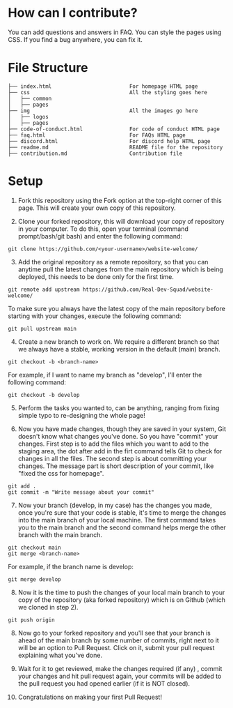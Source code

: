 # How can I contribute?

You can add questions and answers in FAQ.
You can style the pages using CSS.
If you find a bug anywhere, you can fix it.

# File Structure

```
├── index.html                         For homepage HTML page 
├── css                                All the styling goes here
│   ├── common
│   ├── pages
├── img                                All the images go here
│   ├── logos
│   ├── pages
├── code-of-conduct.html               For code of conduct HTML page
├── faq.html                           For FAQs HTML page
├── discord.html                       For discord help HTML page
├── readme.md                          README file for the repository
├── contribution.md                    Contribution file
```

# Setup

1. Fork this repository using the Fork option at the top-right corner of this page. This will create your own copy of this repository.

2. Clone your forked repository, this will download your copy of repository in your computer. To do this, open your terminal (command prompt/bash/git bash) and enter the following command:
``` 
git clone https://github.com/<your-username>/website-welcome/ 
```

3. Add the original repository as a remote repository, so that you can anytime pull the latest changes from the main repository which is being deployed, this needs to be done only for the first time.
``` 
git remote add upstream https://github.com/Real-Dev-Squad/website-welcome/ 
```
To make sure you always have the latest copy of the main repository before starting with your changes, execute the following command:
```
git pull upstream main
```

4. Create a new branch to work on. We require a different branch so that we always have a stable, working version in the default (main) branch.
``` 
git checkout -b <branch-name> 
```

For example, if I want to name my branch as "develop", I'll enter the following command:
``` 
git checkout -b develop
```

5. Perform the tasks you wanted to, can be anything, ranging from fixing simple typo to re-designing the whole page!

6. Now you have made changes, though they are saved in your system, Git doesn't know what changes you've done. So you have "commit" your changes. First step is to add the files which you want to add to the staging area, the dot after add in the firt command tells Git to check for changes in all the files. The second step is about committing your changes. The message part is short description of your commit, like "fixed the css for homepage".
``` 
git add .
git commit -m "Write message about your commit" 
```

7. Now your branch (develop, in my case) has the changes you made, once you're sure that your code is stable, it's time to merge the changes into the main branch of your local machine. The first command takes you to the main branch and the second command helps merge the other branch with the main branch.
``` 
git checkout main
git merge <branch-name>
```

For example, if the branch name is develop:
```
git merge develop
```

8. Now it is the time to push the changes of your local main branch to your copy of the repository (aka forked repository) which is on Github (which we cloned in step 2).
```
git push origin
```

8. Now go to your forked repository and you'll see that your branch is ahead of the main branch by some number of commits, right next to it will be an option to Pull Request. Click on it, submit your pull request explaining what you've done.

9. Wait for it to get reviewed, make the changes required (if any) , commit your changes and hit pull request again, your commits will be added to the pull request you had opened earlier (if it is NOT closed).

10. Congratulations on making your first Pull Request!